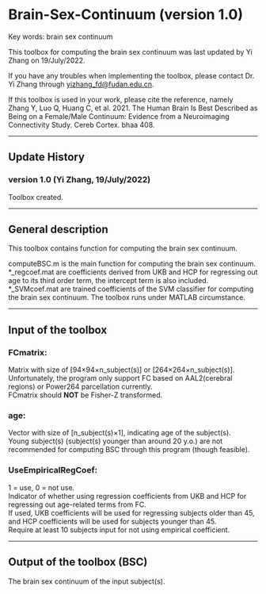 # Brain-Sex-Continuum (version 1.0)

Key words: brain sex continuum


This toolbox for computing the brain sex continuum was last updated by Yi Zhang on 19/July/2022.

If you have any troubles when implementing the toolbox, please contact Dr. Yi Zhang through yizhang_fd@fudan.edu.cn.

If this toolbox is used in your work, please cite the reference, namely<br>
Zhang Y, Luo Q, Huang C, et al. 2021. The Human Brain Is Best Described as Being on a Female/Male Continuum: Evidence from a Neuroimaging Connectivity Study. Cereb Cortex. bhaa 408.


---

## Update History
### version 1.0 (Yi Zhang, 19/July/2022)
Toolbox created.

---------------------------------
## General description
This toolbox contains function for computing the brain sex continuum.

computeBSC.m is the main function for computing the brain sex continuum.<br> 
*_regcoef.mat are coefficients derived from UKB and HCP for regressing out age to its third order term, the intercept term is also included.<br>
*_SVMcoef.mat are trained coefficients of the SVM classifier for computing the brain sex continuum.
The toolbox runs under MATLAB circumstance.

---------------------------------

## Input of the toolbox
    
### FCmatrix:
	
Matrix with size of [94×94×n_subject(s)] or [264×264×n_subject(s)].<br>
Unfortunately, the program only support FC based on AAL2(cerebral regions) or Power264 parcellation currently.<br>
FCmatrix should __NOT__ be Fisher-Z transformed. 
        
	
### age:
	
Vector with size of [n_subject(s)×1], indicating age of the subject(s).<br>
Young subject(s) (subject(s) younger than around 20 y.o.) are not recommended for computing BSC through this program (though feasible).


### UseEmpiricalRegCoef:
	
1 = use, 0 = not use.<br>
Indicator of whether using regression coefficients from UKB and HCP for regressing out age-related terms from FC.<br>
If used, UKB coefficients will be used for regressing subjects older than 45, and HCP coefficients will be used for subjects younger than 45.<br>
Require at least 10 subjects input for not using empirical coefficient. 
   
---
    
## Output of the toolbox (BSC)
The brain sex continuum of the input subject(s).
